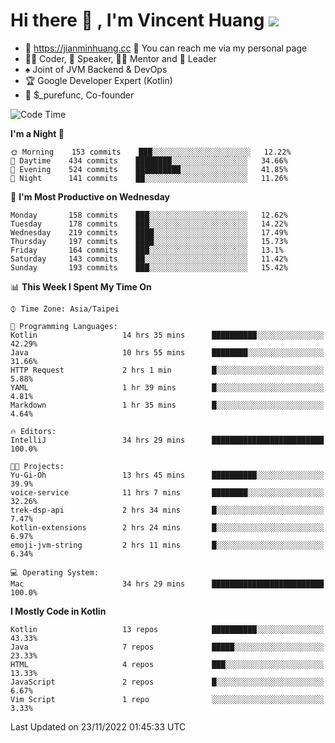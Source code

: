 # Hi there 👋 , I'm Vincent Huang ![](https://komarev.com/ghpvc/?username=Jian-Min-Huang)
- 💎 https://jianminhuang.cc 🙋 You can reach me via my personal page
- 👨‍💻 Coder, 🎤 Speaker, 👨‍🏫 Mentor and 🚀 Leader
- ♠️ Joint of JVM Backend & DevOps
- 🏆 Google Developer Expert (Kotlin)
- 💼 $_purefunc, Co-founder

<!--START_SECTION:waka-->
![Code Time](http://img.shields.io/badge/Code%20Time-1%2C247%20hrs%2024%20mins-blue)

**I'm a Night 🦉** 

```text
🌞 Morning    153 commits    ███░░░░░░░░░░░░░░░░░░░░░░   12.22% 
🌆 Daytime    434 commits    ████████░░░░░░░░░░░░░░░░░   34.66% 
🌃 Evening    524 commits    ██████████░░░░░░░░░░░░░░░   41.85% 
🌙 Night      141 commits    ██░░░░░░░░░░░░░░░░░░░░░░░   11.26%

```
📅 **I'm Most Productive on Wednesday** 

```text
Monday       158 commits    ███░░░░░░░░░░░░░░░░░░░░░░   12.62% 
Tuesday      178 commits    ███░░░░░░░░░░░░░░░░░░░░░░   14.22% 
Wednesday    219 commits    ████░░░░░░░░░░░░░░░░░░░░░   17.49% 
Thursday     197 commits    ████░░░░░░░░░░░░░░░░░░░░░   15.73% 
Friday       164 commits    ███░░░░░░░░░░░░░░░░░░░░░░   13.1% 
Saturday     143 commits    ██░░░░░░░░░░░░░░░░░░░░░░░   11.42% 
Sunday       193 commits    ███░░░░░░░░░░░░░░░░░░░░░░   15.42%

```


📊 **This Week I Spent My Time On** 

```text
⌚︎ Time Zone: Asia/Taipei

💬 Programming Languages: 
Kotlin                   14 hrs 35 mins      ██████████░░░░░░░░░░░░░░░   42.29% 
Java                     10 hrs 55 mins      ████████░░░░░░░░░░░░░░░░░   31.66% 
HTTP Request             2 hrs 1 min         █░░░░░░░░░░░░░░░░░░░░░░░░   5.88% 
YAML                     1 hr 39 mins        █░░░░░░░░░░░░░░░░░░░░░░░░   4.81% 
Markdown                 1 hr 35 mins        █░░░░░░░░░░░░░░░░░░░░░░░░   4.64%

🔥 Editors: 
IntelliJ                 34 hrs 29 mins      █████████████████████████   100.0%

🐱‍💻 Projects: 
Yu-Gi-Oh                 13 hrs 45 mins      ██████████░░░░░░░░░░░░░░░   39.9% 
voice-service            11 hrs 7 mins       ████████░░░░░░░░░░░░░░░░░   32.26% 
trek-dsp-api             2 hrs 34 mins       █░░░░░░░░░░░░░░░░░░░░░░░░   7.47% 
kotlin-extensions        2 hrs 24 mins       █░░░░░░░░░░░░░░░░░░░░░░░░   6.97% 
emoji-jvm-string         2 hrs 11 mins       █░░░░░░░░░░░░░░░░░░░░░░░░   6.34%

💻 Operating System: 
Mac                      34 hrs 29 mins      █████████████████████████   100.0%

```

**I Mostly Code in Kotlin** 

```text
Kotlin                   13 repos            ██████████░░░░░░░░░░░░░░░   43.33% 
Java                     7 repos             █████░░░░░░░░░░░░░░░░░░░░   23.33% 
HTML                     4 repos             ███░░░░░░░░░░░░░░░░░░░░░░   13.33% 
JavaScript               2 repos             █░░░░░░░░░░░░░░░░░░░░░░░░   6.67% 
Vim Script               1 repo              ░░░░░░░░░░░░░░░░░░░░░░░░░   3.33%

```



 Last Updated on 23/11/2022 01:45:33 UTC
<!--END_SECTION:waka-->
